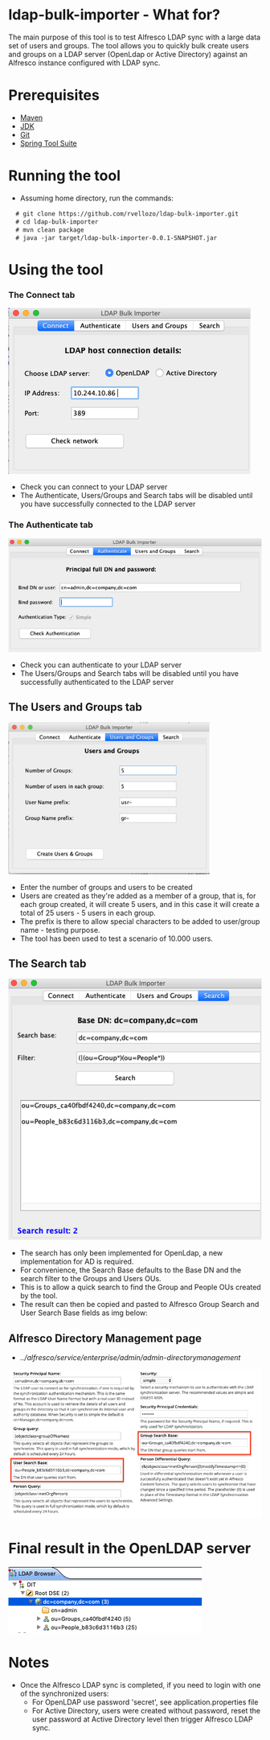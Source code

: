 # ldap-bulk-importer - What for?

The main purpose of this tool is to test Alfresco LDAP sync with a large data set of users and groups.
The tool allows you to quickly bulk create users and groups on a LDAP server (OpenLdap or Active Directory) against an Alfresco instance configured with LDAP sync.

# Prerequisites
* [Maven](https://maven.apache.org/download.cgi)
* [JDK](https://www.oracle.com/technetwork/java/javase/downloads/jdk8-downloads-2133151.html)
* [Git](https://git-scm.com/downloads)
* [Spring Tool Suite](https://spring.io/tools3/sts/all)

# Running the tool
* Assuming home directory, run the commands:
```
  # git clone https://github.com/rvellozo/ldap-bulk-importer.git
  # cd ldap-bulk-importer
  # mvn clean package
  # java -jar target/ldap-bulk-importer-0.0.1-SNAPSHOT.jar
```

# Using the tool
### The Connect tab

<img src="/src/main/resources/img/connect.png" >

* Check you can connect to your LDAP server
* The Authenticate, Users/Groups and Search tabs will be disabled until you have successfully connected to the LDAP server
### The Authenticate tab

<img src="/src/main/resources/img/authenticate.png">

* Check you can authenticate to your LDAP server
* The Users/Groups and Search tabs will be disabled until you have successfully authenticated to the LDAP server
## The Users and Groups tab

<img src="/src/main/resources/img/users-groups.png" width="400">

* Enter the number of groups and users to be created
* Users are created as they're added as a member of a group, that is, for each group created, it will create 5 users, and in this case     it will create a total of 25 users - 5 users in each group.
* The prefix is there to allow special characters to be added to user/group name - testing purpose.
* The tool has been used to test a scenario of 10.000 users.
  
## The Search tab

<img src="/src/main/resources/img/search.png">

* The search has only been implemented for OpenLdap, a new implementation for AD is required.
* For convenience, the Search Base defaults to the Base DN and the search filter to the Groups and Users OUs.
* This is to allow a quick search to find the Group and People OUs created by the tool.
* The result can then be copied and pasted to Alfresco Group Search and User Search Base fields as img below:

## Alfresco Directory Management page

* _../alfresco/service/enterprise/admin/admin-directorymanagement_

<img src="/src/main/resources/img/alf-dir-mng.png">

# Final result in the OpenLDAP server

<img src="/src/main/resources/img/ldap-server.png">

# Notes
* Once the Alfresco LDAP sync is completed, if you need to login with one of the synchronized users:
  * For OpenLDAP use password 'secret', see application.properties file
  * For Active Directory, users were created without password, reset the user password at Active Directory level then trigger Alfresco     LDAP sync.
